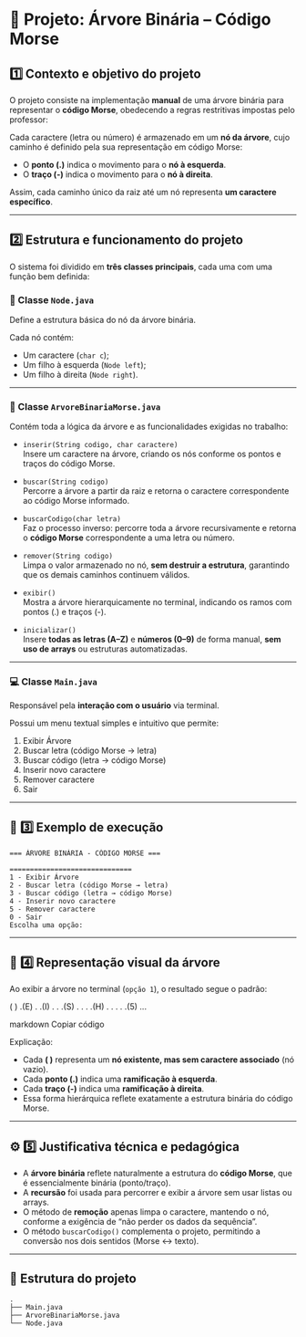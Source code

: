 # 🌳 Projeto: Árvore Binária – Código Morse

## 1️⃣ Contexto e objetivo do projeto

O projeto consiste na implementação **manual** de uma árvore binária para representar o **código Morse**, obedecendo a regras restritivas impostas pelo professor:

Cada caractere (letra ou número) é armazenado em um **nó da árvore**, cujo caminho é definido pela sua representação em código Morse:

- O **ponto (.)** indica o movimento para o **nó à esquerda**.
- O **traço (-)** indica o movimento para o **nó à direita**.

Assim, cada caminho único da raiz até um nó representa **um caractere específico**.

---

## 2️⃣ Estrutura e funcionamento do projeto

O sistema foi dividido em **três classes principais**, cada uma com uma função bem definida:

### 🧩 Classe `Node.java`

Define a estrutura básica do nó da árvore binária.

Cada nó contém:

- Um caractere (`char c`);
- Um filho à esquerda (`Node left`);
- Um filho à direita (`Node right`).

---

### 🌳 Classe `ArvoreBinariaMorse.java`

Contém toda a lógica da árvore e as funcionalidades exigidas no trabalho:

- `inserir(String codigo, char caractere)`  
  Insere um caractere na árvore, criando os nós conforme os pontos e traços do código Morse.

- `buscar(String codigo)`  
  Percorre a árvore a partir da raiz e retorna o caractere correspondente ao código Morse informado.

- `buscarCodigo(char letra)`  
  Faz o processo inverso: percorre toda a árvore recursivamente e retorna o **código Morse** correspondente a uma letra ou número.

- `remover(String codigo)`  
  Limpa o valor armazenado no nó, **sem destruir a estrutura**, garantindo que os demais caminhos continuem válidos.

- `exibir()`  
  Mostra a árvore hierarquicamente no terminal, indicando os ramos com pontos (.) e traços (-).

- `inicializar()`  
  Insere **todas as letras (A–Z)** e **números (0–9)** de forma manual, **sem uso de arrays** ou estruturas automatizadas.

---

### 💻 Classe `Main.java`

Responsável pela **interação com o usuário** via terminal.

Possui um menu textual simples e intuitivo que permite:

1. Exibir Árvore
2. Buscar letra (código Morse → letra)
3. Buscar código (letra → código Morse)
4. Inserir novo caractere
5. Remover caractere
6. Sair

---

## 🔢 3️⃣ Exemplo de execução

```
=== ÁRVORE BINÁRIA - CÓDIGO MORSE ===

==============================
1 - Exibir Árvore
2 - Buscar letra (código Morse → letra)
3 - Buscar código (letra → código Morse)
4 - Inserir novo caractere
5 - Remover caractere
0 - Sair
Escolha uma opção:
```

---

## 🧠 4️⃣ Representação visual da árvore

Ao exibir a árvore no terminal (`opção 1`), o resultado segue o padrão:

( )
.(E)
. .(I)
. . .(S)
. . . .(H)
. . . . .(5)
...

markdown
Copiar código

Explicação:

- Cada **( )** representa um **nó existente, mas sem caractere associado** (nó vazio).
- Cada **ponto (.)** indica uma **ramificação à esquerda**.
- Cada **traço (-)** indica uma **ramificação à direita**.
- Essa forma hierárquica reflete exatamente a estrutura binária do código Morse.

---

## ⚙️ 5️⃣ Justificativa técnica e pedagógica

- A **árvore binária** reflete naturalmente a estrutura do **código Morse**, que é essencialmente binária (ponto/traço).
- A **recursão** foi usada para percorrer e exibir a árvore sem usar listas ou arrays.
- O método de **remoção** apenas limpa o caractere, mantendo o nó, conforme a exigência de “não perder os dados da sequência”.
- O método `buscarCodigo()` complementa o projeto, permitindo a conversão nos dois sentidos (Morse ↔ texto).

---

## 🧾 Estrutura do projeto

```
.
├── Main.java
├── ArvoreBinariaMorse.java
└── Node.java
```
